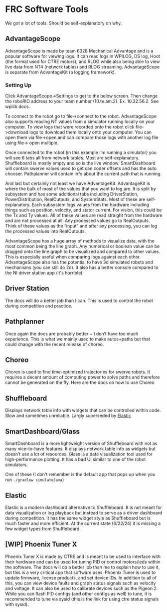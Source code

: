 # FRC Software Tools

We got a lot of tools. Should be self-explanatory on why.

## AdvantageScope

AdvantageScope is made by team 6328 Mechanical Advantage and is a popular software for viewing logs. It can read logs in WPILOG, DS log, Hoot (the format used for CTRE motors), and RLOG while also being able to view live data from NT4 (network tables) and RLOG streaming. AdvantageScope is separate from AdvantageKit (a logging framework).

### Setting Up

Click AdvantageScope->Settings to get to the below screen. Then change the roboRIO address to your team number (10.te.am.2). Ex. 10.32.56.2. See wpilib docs.

To connect to the robot go to file->connect to the robot. AdvantageScope also supports reading NT values from a simulator running locally on your computer. To view logs that were recorded onto the robot click file->download logs to download them locally onto your computer. You can open them via file->open and can compare those logs with another log file using file-> open multiple.
 
Once connected to the robot (in this example I’m running a simulator) you will see 6 tabs all from network tables. Most are self-explanatory. Shuffleboard is mostly empty and so is the live window.   SmartDashboard will contain swerve values used to get can coder offsets and has the auto chooser. Pathplanner will contain info about the current path that is running.

And last but certainly not least we have AdvantageKit. AdvantageKit is where the bulk of most of the values that you want to log are. It is split by subsystem and has some additional tabs including DriverStation, PowerDistribution, RealOutputs, and SystemStats. Most of these are self-explanatory. Each subsystem logs values from the hardware including things such as position, velocity, and stator current. For vision, this could be the Tx and Ty values. All of these values are read straight from the hardware and are not processed at all. Any processed values go to RealOutputs. Think of these values as the “input” and after any processing, you can log the processed values into RealOutputs.

AdvantageScope has a huge array of methods to visualize data, with the most common being the line graph. Any numerical or boolean value can be dragged onto the line graph to be visualized and compared to other values. This is especially useful when comparing logs against each other. AdvantageScope also has the potential to have 3d simulated robots and mechanisms (you can still do 2d). It also has a better console compared to the NI driver station app (it's horrible).

## Driver Station

The docs will do a better job than I can. This is used to control the robot during competition and practice.

## Pathplanner

Once again the docs are probably better + I don’t have too much experience. This is what we mainly used to make autos+paths but that could change with the recent release of choreo.

## Choreo

Choreo is used to find time-optimized trajectories for swerve robots. It requires a decent amount of computing power to solve paths and therefore cannot be generated on the fly. Here are the docs on how to use Choreo

## Shuffleboard

Displays network table info with widgets that can be controlled within code. Slow and sometimes unreliable. Largly superseded by [Elastic](#elastic)

## SmartDashboard/Glass

SmartDashboard is a more lightweight version of Shuffleboard with not as many nice-to-have features. It displays network table info as widgets but doesn’t use a lot of resources.
 Glass is a data visualization tool used for high-performance plotting. It has a bad UI similar to one of the robot simulators.

One of these (I don't remember is the default app that pops up when you run `./gradlew simulateJava`)

## Elastic

Elastic is a modern dashboard alternative to Shuffleboard. It is not meant for data visualization or log playback but instead to serve as a driver dashboard during competition. It has the same widget style as Shuffleboard but is much faster and more efficient. At the current state (6/22/24)  it is missing a few widget types from Shuffleboard.

## [WIP] Phoenix Tuner X

Phoenix Tuner X is made by CTRE and is meant to be used to interface with their hardware and can be used for tuning PID or control motors/leds within the software. The docs will do a better job than me to explain how to use it, but this is a very critical app that software uses. Phoenix Tuner is used to update firmware, license products, and set device IDs. In addition to all of this, you can view device faults and graph status signals such as velocity and voltage. It can also be used to calibrate devices such as the Pigeon 2. While you can flash PID configs (and other configs as well) to tune, it is recommended to tune via sysid (this is the link for using ctre status signals with sysid).
